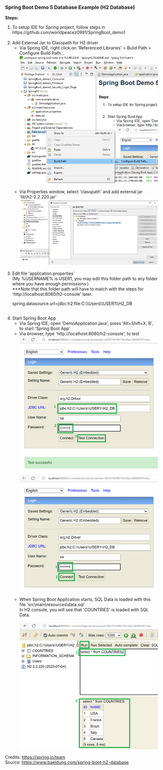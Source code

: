 

### Spring Boot Demo 5 Database Example (H2 Database)

**Steps:**
<ol>
<li>To setup IDE for Spring project, follow steps in https://github.com/worldpeacez0991/SpringBoot_demo1</li>

<br/>

<li>Add External Jar to Classpath for H2 driver
<ul>
<li>Via Spring IDE, right click on 'Referenced Libraries' > Bulid Path > Configure Build Path...</li>
<kbd><img src="Pic0A.PNG" width="500" /></kbd><br/><br/>
<li>Via Properties window, select 'classpath' and add external jar 'lib\h2-2.2.220.jar'</li>
<kbd><img src="Pic0B.PNG" width="500" /></kbd><br/>
</ul>
</li>

<br/>

<li>Edit file 'application.properties' 
<br/>(My %USERNAME% is USER1, you may edit this folder path to any folder where you have enough permissions )
<br/>***Note that this folder path will have to match with the steps for 'http://localhost:8080/h2-console' later.
<p>spring.datasource.url=jdbc:h2:file:C:\\Users\\USER1\\H2_DB</p>
</li>

<br/>

<li>Start Spring Boot App
<ul>
<li>Via Spring IDE, open 'DemoApplication.java', press 'Alt+Shift+X, B', to start 'Spring Boot App'</li>
<li>Via browser, type 'http://localhost:8080/h2-console', to test</li>
<kbd><img src="Pic1.PNG" width="500" /></kbd><br/>
<kbd><img src="Pic2.PNG" width="500" /></kbd><br/>

<br/>

<li>When Spring Boot Application starts, SQL Data is loaded with this file 'src\main\resources\data.sql'
<br/>In H2 console, you will see that 'COUNTRIES' is loaded with SQL Data.
</li><br/>
<kbd><img src="Pic3.PNG" width="500" /></kbd><br/>
</ul>
</li>
</ol>

Credits: https://spring.io/team<br/>
Source: https://www.baeldung.com/spring-boot-h2-database<br/>



